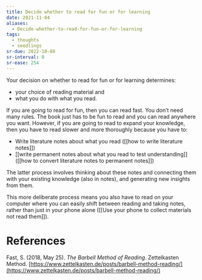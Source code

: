 ```yaml
---
title: Decide whether to read for fun or for learning
date: 2021-11-04
aliases:
  - Decide-whether-to-read-for-fun-or-for-learning
tags:
  - thoughts
  - seedlings
sr-due: 2022-10-08
sr-interval: 8
sr-ease: 254
---
```

Your decision on whether to read for fun or for learning determines:

- your choice of reading material and
- what you do with what you read.

If you are going to read for fun, then you can read fast. You don’t need many rules. The book just has to be fun to read and you can read anywhere you want. However, if you are going to read to expand your knowledge, then you have to read slower and more thoroughly because you have to:

- Write literature notes about what you read ([[how to write literature notes]])
- [[write permanent notes about what you read to test understanding]] ([[how to convert literature notes to permanent notes]])

The latter process involves thinking about these notes and connecting them with your existing knowledge (also in notes), and generating new insights from them.

This more deliberate process means you also have to read on your computer where you can easily shift between reading and taking notes, rather than just in your phone alone ([[Use your phone to collect materials not read them]]).

# References

Fast, S. (2018, May 25). *The Barbell Method of Reading*. Zettelkasten Method. [https://www.zettelkasten.de/posts/barbell-method-reading/](https://www.zettelkasten.de/posts/barbell-method-reading/)